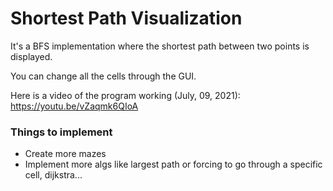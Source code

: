# Shortest Path Visualization

It's a BFS implementation where the shortest path between two points is displayed. 

You can change all the cells through the GUI.

Here is a video of the program working (July, 09, 2021): https://youtu.be/vZaqmk6QIoA

### Things to implement

* Create more mazes
* Implement more algs like largest path or forcing to go through a specific cell, dijkstra...